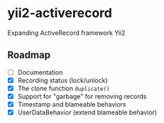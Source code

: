# yii2-activerecord
Expanding ActiveRecord framework Yii2

## Roadmap

- [ ] Documentation
- [x] Recording status (lock/unlock)
- [x] The clone function `duplicate()`
- [x] Support for "garbage" for removing records
- [x] Timestamp and blameable behaviors
- [x] UserDataBehavior (extend blameable behavior)
